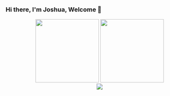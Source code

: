 
### Hi there, I'm Joshua, Welcome 👋

<!--
**chenqiang19/chenqiang19** is a ✨ _special_ ✨ repository because its `README.md` (this file) appears on your GitHub profile.

Here are some ideas to get you started:

- 🔭 I’m currently working on ...
- 🌱 I’m currently learning ...
- 👯 I’m looking to collaborate on ...
- 🤔 I’m looking for help with ...
- 💬 Ask me about ...
- 📫 How to reach me: ...
- 😄 Pronouns: ...
- ⚡ Fun fact: ...
-->
<div align="center">
	<span>  </span>
		<img height="170px" src="https://github-readme-stats.vercel.app/api?username=chenqiang19" /><span>  </span><img height="170px" src="https://github-readme-stats.vercel.app/api/top-langs/?username=chenqiang19&layout=compact&langs_count=8" />
	<span>  </span>
</div>

<div align="center">
    <img  src="https://github-readme-streak-stats.herokuapp.com/?user=chengqiang19" />
</div>
